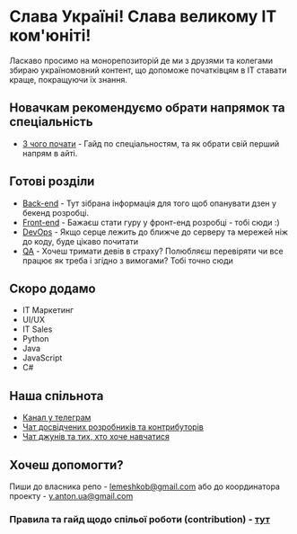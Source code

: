 # Слава Україні! Слава великому ІТ ком'юніті!

Ласкаво просимо на монорепозиторій де ми з друзями та колегами збираю україномовний контент, що допоможе початківцям в ІТ ставати краще, покращуючи їх знання.

## Новачкам рекомендуємо обрати напрямок та спеціальність
- [З чого почати](docs/base-info/startup_guide.md) - Гайд по спеціальностям, та як обрати свій перший напрям в айті.


## Готові розділи
- [Back-end](docs/back-end/index.md) - Тут зібрана інформація для того щоб опанувати дзен у бекенд розробці.
- [Front-end](docs/front-end/index.md) - Бажаєш стати гуру у фронт-енд розробці - тобі сюди :)
- [DevOps](docs/devops/index.md) -  Якщо серце лежить до ближче до серверу та мережей ніж до коду, буде цікаво почитати
- [QA](docs/qa/index.md) - Хочеш тримати девів в страху? Полюбляєш перевіряти чи все працює як треба і згідно з вимогами? Тобі точно сюди


## Скоро додамо
- ІТ Маркетинг
- UI/UX
- IT Sales
- Python
- Java
- JavaScript
- C#


## Наша спільнота
- [Канал у телеграм](https://t.me/ua_it_community)
- [Чат досвідчених розробників та контрибуторів](https://t.me/ua_it_creator)
- [Чат джунів та тих, хто хоче навчатися](https://t.me/ua_it_junior)


## Хочеш допомогти?
Пиши до власника репо - [lemeshkob@gmail.com](mailto:lemeshkob@gmail.com) або до координатора проекту - [y.anton.ua@gmail.com](mailto:y.anton.ua@gmail.com)

### Правила та гайд щодо спільої роботи (contribution) - [тут](docs/howto/contribution.md)  
